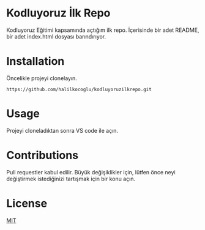 # Kodluyoruz İlk Repo
Kodluyoruz Eğitimi kapsamında açtığım ilk repo. İçerisinde bir adet README, bir adet index.html dosyası barındırıyor.

# Installation
Öncelikle projeyi clonelayın.

`https://github.com/halilkocoglu/kodluyoruzilkrepo.git`


# Usage
Projeyi cloneladıktan sonra VS code ile açın.

# Contributions

Pull requestler kabul edilir. Büyük değişiklikler için, lütfen önce neyi değiştirmek istediğinizi tartışmak için bir konu açın.

# License

[MIT](https://choosealicense.com/licenses/mit/)
